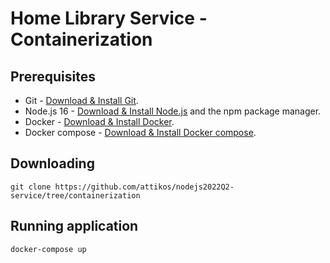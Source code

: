# Home Library Service - Containerization

## Prerequisites

- Git - [Download & Install Git](https://git-scm.com/downloads).
- Node.js 16 - [Download & Install Node.js](https://nodejs.org/en/download/) and the npm package manager.
- Docker - [Download & Install Docker](https://docs.docker.com/get-docker/).
- Docker compose - [Download & Install Docker compose](https://docs.docker.com/compose/install/).

## Downloading

```
git clone https://github.com/attikos/nodejs2022Q2-service/tree/containerization
```

## Running application

```
docker-compose up
```
